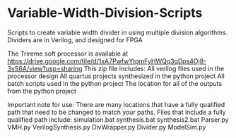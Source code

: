 # Variable-Width-Division-Scripts
Scripts to create variable width divider in using multiple division algorithms. Dividers are in Verilog, and designed for FPGA

The Trireme soft processor is available at https://drive.google.com/file/d/1xA7PwfwYtpmFyHWQq3qDps4Oj8-3vS6A/view?usp=sharing
This zip file includes:
All verilog files used in the processor design
All quartus projects synthesized in the python project
All batch scripts used in the python project
The location for all of the outputs from the python project

Important note for use:
There are many locations that have a fully qualified path that need to be changed to match your paths.
Files that include a fully qualified path include:
simulation.bat
synthesis.bat
synthesis2.bat
Parser.py
VMH.py
VerilogSynthesis.py
DivWrapper.py
Divider.py
ModelSim.py
